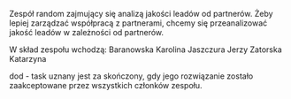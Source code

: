 Zespół random zajmujący się analizą jakości leadów od partnerów.
Żeby lepiej zarządzać współpracą z partnerami, chcemy się przeanalizować jakość leadów w zależności od partnerów.

W skład zespołu wchodzą:
Baranowska Karolina
Jaszczura Jerzy
Zatorska Katarzyna


dod - task uznany jest za skończony, gdy jego rozwiązanie zostało zaakceptowane przez wszystkich członków zespołu.
